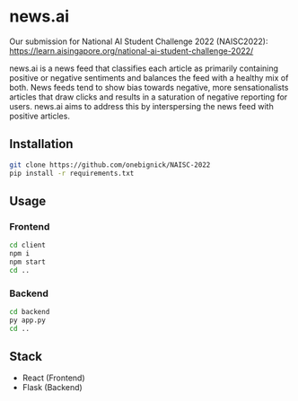 # news.ai
Our submission for National AI Student Challenge 2022 (NAISC2022): https://learn.aisingapore.org/national-ai-student-challenge-2022/


news.ai is a news feed that classifies each article as primarily containing positive or negative sentiments and balances the feed with a healthy mix of both. 
News feeds tend to show bias towards negative, more sensationalists articles that draw clicks and results in a saturation of negative reporting for users. news.ai aims to address this by interspersing the news feed with positive articles.

## Installation
``` bash
git clone https://github.com/onebignick/NAISC-2022
pip install -r requirements.txt
```

## Usage
### Frontend
``` bash
cd client
npm i
npm start
cd ..
```

### Backend
``` bash
cd backend
py app.py
cd ..
```

## Stack 
- React (Frontend)
- Flask (Backend)
